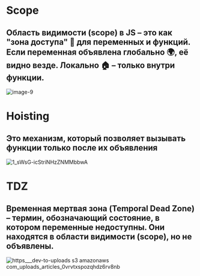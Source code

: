 # Scope
## Область видимости (scope) в JS – это как "зона доступа" 🚧 для переменных и функций. Если переменная объявлена глобально 🌍, её видно везде. Локально 🏠 – только внутри функции.

![image-9](https://github.com/user-attachments/assets/21e3520f-eed9-42b6-a71b-49b83e25c18f)

# Hoisting 
## Это механизм, который позволяет вызывать функции только после их объявления

![1_sWsG-icStriNHzZNMMbbwA](https://github.com/user-attachments/assets/809fcae9-6f58-4464-8f97-85b039556993)

# TDZ 
## Временная мертвая зона (Temporal Dead Zone) – термин, обозначающий состояние, в котором переменные недоступны. Они находятся в области видимости (scope), но не объявлены.

![https___dev-to-uploads s3 amazonaws com_uploads_articles_0vrvtxspozqhdz6rv8nb](https://github.com/user-attachments/assets/2ee61860-b5d1-4ebc-a58a-34445727c846)
